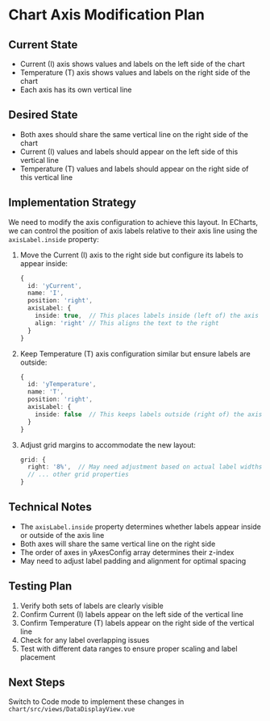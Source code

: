 # Chart Axis Modification Plan

## Current State

- Current (I) axis shows values and labels on the left side of the chart
- Temperature (T) axis shows values and labels on the right side of the chart
- Each axis has its own vertical line

## Desired State

- Both axes should share the same vertical line on the right side of the chart
- Current (I) values and labels should appear on the left side of this vertical line
- Temperature (T) values and labels should appear on the right side of this vertical line

## Implementation Strategy

We need to modify the axis configuration to achieve this layout. In ECharts, we can control the position of axis labels relative to their axis line using the `axisLabel.inside` property:

1. Move the Current (I) axis to the right side but configure its labels to appear inside:

   ```typescript
   {
     id: 'yCurrent',
     name: 'I',
     position: 'right',
     axisLabel: {
       inside: true,  // This places labels inside (left of) the axis line
       align: 'right' // This aligns the text to the right
     }
   }
   ```

2. Keep Temperature (T) axis configuration similar but ensure labels are outside:

   ```typescript
   {
     id: 'yTemperature',
     name: 'T',
     position: 'right',
     axisLabel: {
       inside: false  // This keeps labels outside (right of) the axis line
     }
   }
   ```

3. Adjust grid margins to accommodate the new layout:
   ```typescript
   grid: {
     right: '8%',  // May need adjustment based on actual label widths
     // ... other grid properties
   }
   ```

## Technical Notes

- The `axisLabel.inside` property determines whether labels appear inside or outside of the axis line
- Both axes will share the same vertical line on the right side
- The order of axes in yAxesConfig array determines their z-index
- May need to adjust label padding and alignment for optimal spacing

## Testing Plan

1. Verify both sets of labels are clearly visible
2. Confirm Current (I) labels appear on the left side of the vertical line
3. Confirm Temperature (T) labels appear on the right side of the vertical line
4. Check for any label overlapping issues
5. Test with different data ranges to ensure proper scaling and label placement

## Next Steps

Switch to Code mode to implement these changes in `chart/src/views/DataDisplayView.vue`
